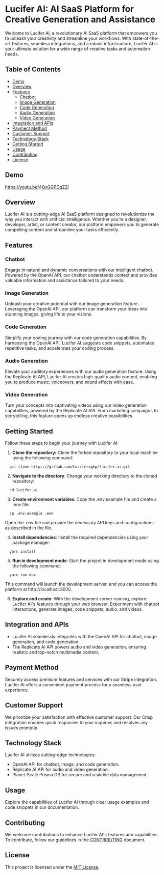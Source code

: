 # Lucifer AI: AI SaaS Platform for Creative Generation and Assistance

Welcome to Lucifer AI, a revolutionary AI SaaS platform that empowers you to unleash your creativity and streamline your workflows. With state-of-the-art features, seamless integrations, and a robust infrastructure, Lucifer AI is your ultimate solution for a wide range of creative tasks and automation needs.

## Table of Contents

- [Demo](#demo)
- [Overview](#overview)
- [Features](#features)
  - [Chatbot](#chatbot)
  - [Image Generation](#image-generation)
  - [Code Generation](#code-generation)
  - [Audio Generation](#audio-generation)
  - [Video Generation](#video-generation)
- [Integration and APIs](#integration-and-apis)
- [Payment Method](#payment-method)
- [Customer Support](#customer-support)
- [Technology Stack](#technology-stack)
- [Getting Started](#getting-started)
- [Usage](#usage)
- [Contributing](#contributing)
- [License](#license)

## Demo

https://youtu.be/4QxGGPDqZ2I

## Overview

Lucifer AI is a cutting-edge AI SaaS platform designed to revolutionize the way you interact with artificial intelligence. Whether you're a designer, developer, artist, or content creator, our platform empowers you to generate compelling content and streamline your tasks efficiently.

## Features

### Chatbot

Engage in natural and dynamic conversations with our intelligent chatbot. Powered by the OpenAI API, our chatbot understands context and provides valuable information and assistance tailored to your needs.

### Image Generation

Unleash your creative potential with our image generation feature. Leveraging the OpenAI API, our platform can transform your ideas into stunning images, giving life to your visions.

### Code Generation

Simplify your coding journey with our code generation capabilities. By harnessing the OpenAI API, Lucifer AI suggests code snippets, automates repetitive tasks, and accelerates your coding process.

### Audio Generation

Elevate your auditory experiences with our audio generation feature. Using the Replicate AI API, Lucifer AI creates high-quality audio content, enabling you to produce music, voiceovers, and sound effects with ease.

### Video Generation

Turn your concepts into captivating videos using our video generation capabilities, powered by the Replicate AI API. From marketing campaigns to storytelling, this feature opens up endless creative possibilities.

## Getting Started

Follow these steps to begin your journey with Lucifer AI:

1. **Clone the repository:** Clone the forked repository to your local machine using the following command:

```shell
  git clone https://github.com/Luciferxgkp/lucifer.ai.git
```

2. **Navigate to the directory**: Change your working directory to the cloned repository:

```shell
  cd lucifer.ai
```

3. **Create environment variables**: Copy the .env.example file and create a .env file:

```shell
  cp .env.example .env
```

Open the .env file and provide the necessary API keys and configurations as described in the file.

4. **Install dependencies**: Install the required dependencies using your package manager:

```shell
  yarn install
```

5. **Run in development mode**: Start the project in development mode using the following command:

```shell
  yarn run dev
```

This command will launch the development server, and you can access the platform at http://localhost:3000.

6. **Explore and create**: With the development server running, explore Lucifer AI's features through your web browser. Experiment with chatbot interactions, generate images, code snippets, audio, and videos.

## Integration and APIs

- Lucifer AI seamlessly integrates with the OpenAI API for chatbot, image generation, and code generation.
- The Replicate AI API powers audio and video generation, ensuring realistic and top-notch multimedia content.

## Payment Method

Securely access premium features and services with our Stripe integration. Lucifer AI offers a convenient payment process for a seamless user experience.

## Customer Support

We prioritize your satisfaction with effective customer support. Our Crisp integration ensures quick responses to your inquiries and resolves any issues promptly.

## Technology Stack

Lucifer AI utilizes cutting-edge technologies:

- OpenAI API for chatbot, image, and code generation.
- Replicate AI API for audio and video generation.
- Planet-Scale Prisma DB for secure and scalable data management.

## Usage

Explore the capabilities of Lucifer AI through clear usage examples and code snippets in our documentation.

## Contributing

We welcome contributions to enhance Lucifer AI's features and capabilities. To contribute, follow our guidelines in the [CONTRIBUTING](CONTRIBUTING.md) document.

## License

This project is licensed under the [MIT License](LICENSE).

